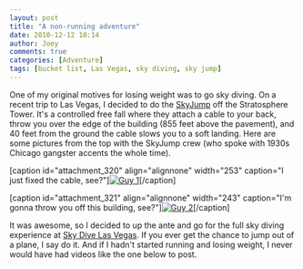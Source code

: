 ```yaml
---
layout: post
title: "A non-running adventure"
date: 2010-12-12 10:14
author: Joey
comments: true
categories: [Adventure]
tags: [bucket list, Las Vegas, sky diving, sky jump]
---
```

One of my original motives for losing weight was to go sky diving.  On a recent trip to Las Vegas, I decided to do the [SkyJump](http://www.skyjumplasvegas.com) off the Stratosphere Tower.  It's a controlled free fall where they attach a cable to your back, throw you over the edge of the building (855 feet above the pavement), and 40 feet from the ground the cable slows you to a soft landing.  Here are some pictures from the top with the SkyJump crew (who spoke with 1930s Chicago gangster accents the whole time).

[caption id="attachment_320" align="alignnone" width="253" caption="I just fixed the cable, see?"]<a href="http://outofbreath.org/wp-content/uploads/2010/12/imag0007-e1292083573908.jpg">![](http://outofbreath.org/wp-content/uploads/2010/12/imag0007-e1292083573908.jpg?w=253 "Guy 1")</a>[/caption]

[caption id="attachment_321" align="alignnone" width="243" caption="I&#039;m gonna throw you off this building, see?"]<a href="http://outofbreath.org/wp-content/uploads/2010/12/imag0008-e1292083100940.jpg">![](http://outofbreath.org/wp-content/uploads/2010/12/imag0008-e1292083100940.jpg?w=243 "Guy 2")</a>[/caption]

It was awesome, so I decided to up the ante and go for the full sky diving experience at [Sky Dive Las Vegas](http://www.skydivelasvegas.com/). If you ever get the chance to jump out of a plane, I say do it.  And if I hadn't started running and losing weight, I never would have had videos like the one below to post.

<object width="640" height="390"><param name="movie" value="http://www.youtube.com/v/UeISsw-3Dcs?version=3&amp;hl=en_US&amp;rel=0"></param><param name="allowFullScreen" value="true"></param><param name="allowscriptaccess" value="always"></param><embed src="http://www.youtube.com/v/UeISsw-3Dcs?version=3&amp;hl=en_US&amp;rel=0" type="application/x-shockwave-flash" width="640" height="390" allowscriptaccess="always" allowfullscreen="true"></embed></object>
